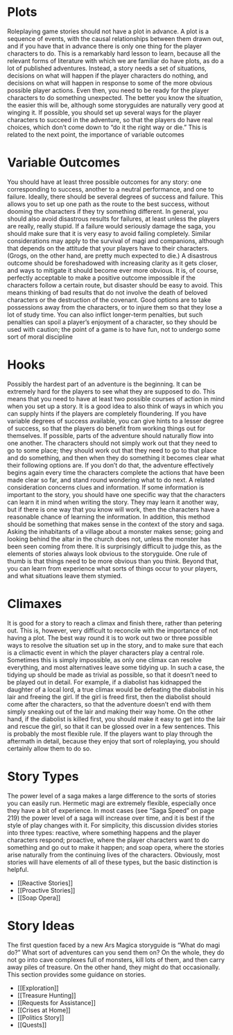 # Plots
Roleplaying game stories should not have a plot in advance. A plot is a sequence of
events, with the causal relationships between them drawn out, and if you have that in advance there is only one thing for the player characters to do. This is a remarkably hard lesson to learn, because all the relevant forms of literature with which we are familiar do have plots, as do a lot of published adventures. Instead, a story needs a set of situations, decisions on what will happen if the player characters do nothing, and decisions on what will happen in response to some of the more obvious possible player actions. Even then, you need to be ready for the player characters to do something unexpected. The better you know the situation, the easier this will be, although some storyguides are naturally very good at winging it.
If possible, you should set up several ways for the player characters to succeed in the adventure, so that the players do have real choices, which don’t come down to “do it the right way or die.” This is related to the next point, the importance of variable outcomes

# Variable Outcomes
You should have at least three possible outcomes for any story: one corresponding to success, another to a neutral performance, and one to failure. Ideally, there should be several degrees of success and failure. This allows you to set up one path as the route to the best success, without dooming the characters if they try something different.
In general, you should also avoid disastrous results for failures, at least unless the players are really, really stupid. If a failure would seriously damage the saga, you should make sure that it is very easy to avoid failing completely. Similar considerations may apply to the survival of magi and companions, although that depends on the attitude that your players have to their characters. (Grogs, on the other hand, are pretty much expected to die.) A disastrous outcome should be foreshadowed with increasing clarity as it gets closer, and ways to mitigate it should become ever more obvious. It is, of course, perfectly acceptable to make a positive outcome impossible if the characters follow a certain route, but disaster should be easy to avoid.
This means thinking of bad results that do not involve the death of beloved characters or the destruction of the covenant. Good options are to take possessions away from the characters, or to injure them so that they lose a lot of study time. You can also inflict longer-term penalties, but such penalties can spoil a player’s enjoyment of a character, so they should be used with caution; the point of a game is to have fun, not to undergo some sort of moral discipline
# Hooks
Possibly the hardest part of an adventure is the beginning. It can be extremely hard for the players to see what they are supposed to do. This means that you need to have at least two possible courses of action in mind when you set up a story. It is a good idea to also think of ways in which you can supply hints if the players are completely floundering. If you have variable degrees of success available, you can give hints to a lesser degree of success, so that the players do benefit from working things out for themselves.
If possible, parts of the adventure should naturally flow into one another. The characters should not simply work out that they need to go to some place; they should work out that they need to go to that place and do something, and then when they do something it becomes clear what their following options are. If you don’t do that, the adventure effectively begins again every time the characters complete the actions that have been made clear so far, and stand  round wondering what to do next. 
A related consideration concerns clues and information. If some information is important to the story, you should have one specific way that the characters can learn it in mind when writing the story. They may learn it another way, but if there is one way that you know will work, then the characters have a reasonable chance of learning the information. In addition, this method should be something that makes sense in the context of the story and saga. Asking the inhabitants of a village about a monster makes sense; going and looking behind the altar in the church does not, unless the monster has been seen coming from there. 
It is surprisingly difficult to judge this, as the elements of stories always look obvious to the storyguide. One rule of thumb is that things need to be more obvious than you think. Beyond that, you can learn from experience what sorts of things occur to your players, and what situations leave them stymied.

# Climaxes
It is good for a story to reach a climax and finish there, rather than petering out. This is, however, very difficult to reconcile with the importance of not having a plot. The best way round it is to work out two or three possible ways to resolve the situation set up in the story, and to make sure that each is a climactic event in which the player characters play a central role. Sometimes this is simply impossible, as only one climax can resolve everything, and most alternatives leave some tidying up. In such a case, the tidying up should be made as trivial as possible, so that it doesn’t need to be played out in detail. For example, if a diabolist has kidnapped the daughter of a local lord, a true climax would be defeating the diabolist in his lair and freeing the girl. If the girl is freed first, then the diabolist should come after the characters, so that the adventure doesn’t end with them simply sneaking out of the lair and making their way home. On the other hand, if the diabolist is killed first, you should make it easy to get into the lair and rescue the girl, so that it can be glossed over in a few sentences. This is probably the most flexible rule. If the players want to play through the aftermath in detail, because they enjoy that sort of roleplaying, you should certainly allow them to do so.

# Story Types
The power level of a saga makes a large difference to the sorts of stories you can easily run. Hermetic magi are extremely flexible, especially once they have a bit of experience. In most cases (see “Saga Speed” on page 219) the power level of a saga will increase over time, and it is best if the style of play changes with it.
For simplicity, this discussion divides stories into three types: reactive, where something happens and the player characters respond; proactive, where the player characters want to do something and go out to make it happen; and soap opera, where the stories arise naturally from the continuing lives of the characters. Obviously, most stories will have elements of all of these types, but the basic distinction is helpful.
- [[Reactive Stories]]
- [[Proactive Stories]]
- [[Soap Opera]]

# Story Ideas
The first question faced by a new Ars Magica storyguide is “What do magi do?” What sort of adventures can you send them on? On the whole, they do not go into cave complexes full of monsters, kill lots of them, and then carry away piles of treasure. On the other hand, they might do that occasionally. This section provides some guidance on stories.
- [[Exploration]]
- [[Treasure Hunting]]
- [[Requests for Assistance]]
- [[Crises at Home]]
- [[Politics Story]]
- [[Quests]]
